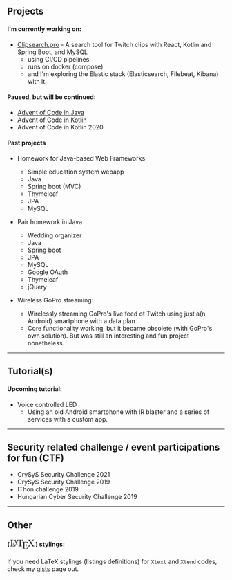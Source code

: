 
## Projects
#### I'm currently working on:
  - [Clipsearch.pro](clipsearch.pro?referer=github.io) - A search tool for Twitch clips with React, Kotlin and Spring Boot, and MySQL
    - using CI/CD pipelines
    - runs on docker (compose)
    - and I'm exploring the Elastic stack (Elasticsearch, Filebeat, Kibana) with it.
 
#### Paused, but will be continued:
 - [Advent of Code in Java](https://github.com/wildangerm/advent-of-code-2k18)
 - [Advent of Code in Kotlin](https://github.com/wildangerm/advent-of-code-2k18-kt)
 - Advent of Code in Kotlin 2020

 
<!-- #### Planned project(s) (in keywords):
 - Spring-boot webapp, Java, MySQL, Thymeleaf, Google OAuth, minimal Vanilla JS -->
 

#### Past projects
- Homework for Java-based Web Frameworks
   - Simple education system webapp
   - Java
   - Spring boot (MVC)
   - Thymeleaf
   - JPA
   - MySQL

- Pair homework in Java
   - Wedding organizer
   - Java
   - Spring boot
   - JPA
   - MySQL
   - Google OAuth
   - Thymeleaf
   - jQuery

- Wireless GoPro streaming:   
   - Wirelessly streaming GoPro's live feed ot Twitch using just a(n Android) smartphone with a data plan.
   - Core functionality working, but it became obsolete (with GoPro's own solution). But was still an interesting and fun project nonetheless.

 ---
 
## Tutorial(s) 
#### Upcoming tutorial:
 - Voice controlled LED
   - Using an old Android smartphone with IR blaster and a series of services with a custom app.
 

---
## Security related challenge / event participations for fun (CTF)

 - CrySyS Security Challenge 2021
 - CrySyS Security Challenge 2019
 - IThon challenge 2019
 - Hungarian Cyber Security Challenge 2019


---

## Other
#### (<img style="vertical-align:-40%" src="images/1280px-LaTeX_logo.svg.png" alt="drawing" height="25"/>) stylings:
If you need LaTeX stylings (listings definitions) for `Xtext` and `Xtend` codes, check my [gists](https://gist.github.com/wildangerm) page out.
